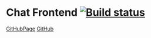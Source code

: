 # Chat Frontend [![Build status](https://ci.appveyor.com/api/projects/status/gfa68ku8qfcukvd9?svg=true)](https://ci.appveyor.com/project/kos4/ahj-homeworks-sse-ws-chat-frontend)
[GitHubPage](https://kos4.github.io/ahj-homeworks_sse-ws-chat-frontend/)
[GitHub](https://github.com/kos4/ahj-homeworks_sse-ws-chat-frontend)
